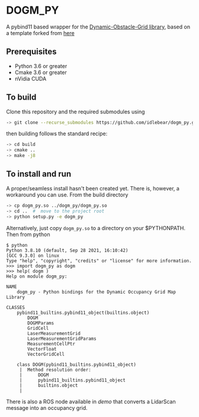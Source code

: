 # DOGM_PY

A pybind11 based wrapper for the [Dynamic-Obstacle-Grid library](https://github.com/idlebear/dynamic-occupancy-grid-map), based on a template forked from [here](https://github.com/PWhiddy/pybind11-cuda)

## Prerequisites

* Python 3.6 or greater 
* Cmake 3.6 or greater 
* nVidia CUDA 

## To build 

Clone this repository and the required submodules using
```bash
-> git clone --recurse_submodules https://github.com/idlebear/dogm_py.git
```  
then building follows the standard recipe:
```bash
-> cd build
-> cmake ..
-> make -j8
```

## To install and run

A proper/seamless install hasn't been created yet.  There is, however, a workaround you can use.  From the build directory 
```bash
-> cp dogm_py.so ../dogm_py/dogm_py.so
-> cd ..  #  move to the project root
-> python setup.py -e dogm_py
```
Alternatively, just copy `dogm_py.so` to a directory on your $PYTHONPATH.  Then from python
```
$ python
Python 3.8.10 (default, Sep 28 2021, 16:10:42) 
[GCC 9.3.0] on linux
Type "help", "copyright", "credits" or "license" for more information.
>>> import dogm_py as dogm
>>> help( dogm )
Help on module dogm_py:

NAME
    dogm_py - Python bindings for the Dynamic Occupancy Grid Map Library

CLASSES
    pybind11_builtins.pybind11_object(builtins.object)
        DOGM
        DOGMParams
        GridCell
        LaserMeasurementGrid
        LaserMeasurementGridParams
        MeasurementCellPtr
        VectorFloat
        VectorGridCell
    
    class DOGM(pybind11_builtins.pybind11_object)
     |  Method resolution order:
     |      DOGM
     |      pybind11_builtins.pybind11_object
     |      builtins.object
     |  
```

There is also a ROS node available in *demo* that converts a LidarScan message into an occupancy grid.  
